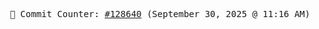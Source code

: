 <p align="center">
    <samp>
        📮 Commit Counter: <a href="https://github.com/Javascript-void0/Javascript-void0/commits/main">#128640</a> (September 30, 2025 @ 11:16 AM)
    </samp>
</p>